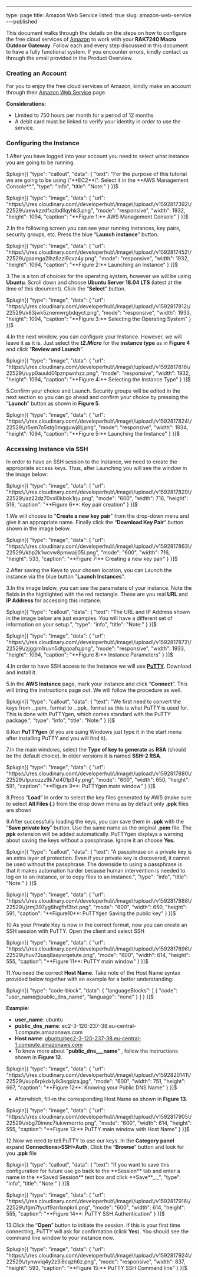 ---
type: page
title: Amazon Web Service
listed: true
slug: amazon-web-service
---published

This document walks through the details on the steps on how to configure the free cloud services of [Amazon](http://aws.amazon.com/) to work with your **RAK7240 Macro Outdoor Gateway**. Follow each and every step discussed in this document to have a fully functional system. If you encounter errors, kindly contact us through the email provided in the Product Overview.

### Creating an Account

For you to enjoy the free cloud services of Amazon, kindly make an account through their [Amazon Web Service](http://aws.amazon.com/) page.

**Considerations**:

- Limited to 750 hours per month for a period of 12 months
- A debit card must be linked to verify your identity in order to use the service.

### Configuring the Instance

1.After you have logged into your account you need to select what instance you are going to be running.

$plugin[{
    "type": "callout",
    "data": {
        "text": "For the purpose of this tutorial we are going to be using \"**EC2**\". Select it in the **AWS Management Console**.",
        "type": "info",
        "title": "Note:"
    }
}]$

$plugin[{
    "type": "image",
    "data": {
        "url": "https:\/\/res.cloudinary.com\/developerhub\/image\/upload\/v1592817392\/22529\/aewkzzdfxzibdllqyhk3.png",
        "mode": "responsive",
        "width": 1932,
        "height": 1094,
        "caption": "**Figure 1:** AWS Management Console"
    }
}]$

2.In the following screen you can see your running instances, key pairs, security groups, etc. Press the blue “**Launch instance**” button.

$plugin[{
    "type": "image",
    "data": {
        "url": "https:\/\/res.cloudinary.com\/developerhub\/image\/upload\/v1592817452\/22529\/gaamga2lhz8zzi9cvz4y.png",
        "mode": "responsive",
        "width": 1932,
        "height": 1094,
        "caption": "**Figure 2:** Launching an Instance"
    }
}]$

3.The is a ton of choices for the operating system, however we will be using **Ubuntu**. Scroll down and choose **Ubuntu Server 18.04 LTS** (latest at the time of this document). Click the “**Select**” button.

$plugin[{
    "type": "image",
    "data": {
        "url": "https:\/\/res.cloudinary.com\/developerhub\/image\/upload\/v1592817812\/22529\/x83jwk5znemwrgbdqyct.png",
        "mode": "responsive",
        "width": 1933,
        "height": 1094,
        "caption": "**Figure 3:** Selecting the Operating System"
    }
}]$

4.In the next window, you can configure your Instance. However, we will leave it as it is. Just select the _**t2.Micro**_ for the **instance type** as in **Figure 4** and click “**Review and Launch**”.

$plugin[{
    "type": "image",
    "data": {
        "url": "https:\/\/res.cloudinary.com\/developerhub\/image\/upload\/v1592817816\/22529\/uyp0auuld01pznpwnhzz.png",
        "mode": "responsive",
        "width": 1932,
        "height": 1094,
        "caption": "**Figure 4:** Selecting the Instance Type"
    }
}]$

5.Confirm your choice and Launch. Security groups will be edited in the next section so you can go ahead and confirm your choice by pressing the “**Launch**” button as shown in **Figure 5**.

$plugin[{
    "type": "image",
    "data": {
        "url": "https:\/\/res.cloudinary.com\/developerhub\/image\/upload\/v1592817824\/22529\/r5ym7o5stg0mgguwj8lj.png",
        "mode": "responsive",
        "width": 1934,
        "height": 1094,
        "caption": "**Figure 5:** Launching the Instance"
    }
}]$

### Accessing Instance via SSH

In order to have an SSH session to the Instance, we need to create the appropriate access keys. Thus, after Launching you will see the window in the image below:

$plugin[{
    "type": "image",
    "data": {
        "url": "https:\/\/res.cloudinary.com\/developerhub\/image\/upload\/v1592817829\/22529\/az22dz70vxl0kbok1rju.png",
        "mode": "600",
        "width": 716,
        "height": 516,
        "caption": "**Figure 6**: Key pair creation"
    }
}]$

1.We will choose to "**Create a new key pair**" from the drop-down menu and give it an appropriate name. Finally click the “**Download Key Pair**” button shown in the image below.

$plugin[{
    "type": "image",
    "data": {
        "url": "https:\/\/res.cloudinary.com\/developerhub\/image\/upload\/v1592817863\/22529\/kbp2k1wcvw8pmwaij05i.png",
        "mode": "600",
        "width": 716,
        "height": 533,
        "caption": "**Figure 7:** Creating a new key pair"
    }
}]$

2.After saving the Keys to your chosen location, you can Launch the instance via the blue button "**Launch Instances**".

3.In the image below, you can see the parameters of your instance. Note the fields in the highlighted with the red rectangle. These are you real **URL** and **IP Address** for accessing this instance.

$plugin[{
    "type": "callout",
    "data": {
        "text": "The URL and IP Address shown in the image below are just examples. You will have a different set of information on your setup.",
        "type": "info",
        "title": "Note:"
    }
}]$

$plugin[{
    "type": "image",
    "data": {
        "url": "https:\/\/res.cloudinary.com\/developerhub\/image\/upload\/v1592817872\/22529\/zjggim1ruvn5dtgqoafq.png",
        "mode": "responsive",
        "width": 1933,
        "height": 1094,
        "caption": "**Figure 8:** Instance Parameters"
    }
}]$

4.In order to have SSH access to the Instance we will use [**PuTTY**](https://www.putty.org/). Download and install it.

5.In the **AWS Instance** page, mark your instance and click “**Connect**”. This will bring the instructions page out. We will follow the procedure as well.

$plugin[{
    "type": "callout",
    "data": {
        "text": "We first need to convert the keys from _.pem_ format to _.ppk_ format as this is what PuTTY is used for. This is done with PuTTYgen, which comes standard with the PuTTY package.",
        "type": "info",
        "title": "Note:"
    }
}]$

6.Run **PuTTYgen** (if you are suing Windows just type it in the start menu after installing PuTTY and you will find it).

7.In the main windows, select the **Type of key to generate** as **RSA** (should be the default choice). In older versions it is named **SSH-2 RSA**.

$plugin[{
    "type": "image",
    "data": {
        "url": "https:\/\/res.cloudinary.com\/developerhub\/image\/upload\/v1592817880\/22529\/lpurczzz9k7xi401p34y.png",
        "mode": "600",
        "width": 650,
        "height": 591,
        "caption": "**Figure 9**: PuTTYgen main window"
    }
}]$

8.Press “**Load**” in order to select the key files generated by AWS (make sure to select **All Files (_._)** from the drop down menu as by default only **.ppk** files are shown

9.After successfully loading the keys, you can save them in **.ppk** with the “**Save private key**” button. Use the same name as the original **.pem** file. The **ppk** extension will be added automatically. PuTTYgen displays a warning about saving the keys without a passphrase. Ignore it an choose **Yes.**

$plugin[{
    "type": "callout",
    "data": {
        "text": "A passphrase on a private key is an extra layer of protection. Even if your private key is discovered, it cannot be used without the passphrase. The downside to using a passphrase is that it makes automation harder because human intervention is needed to log on to an instance, or to copy files to an instance.",
        "type": "info",
        "title": "Note:"
    }
}]$

$plugin[{
    "type": "image",
    "data": {
        "url": "https:\/\/res.cloudinary.com\/developerhub\/image\/upload\/v1592817888\/22529\/jzmj397yg6hqjfhf3txt.png",
        "mode": "600",
        "width": 650,
        "height": 591,
        "caption": "**Figure10**: PuTTYgen Saving the public key"
    }
}]$

10.As your Private Key is now in the correct format, now you can create an SSH session with PuTTY. Open the client and select SSH

$plugin[{
    "type": "image",
    "data": {
        "url": "https:\/\/res.cloudinary.com\/developerhub\/image\/upload\/v1592817896\/22529\/huv72usq8aayvrqetute.png",
        "mode": "600",
        "width": 614,
        "height": 555,
        "caption": "**Figure 11**: PuTTY main window"
    }
}]$

11.You need the correct **Host Name**. Take note of the Host  Name syntax provided below together with an example for a better understanding:

$plugin[{
    "type": "code-block",
    "data": {
        "languageBlocks": [
            {
                "code": "user_name@public_dns_name",
                "language": "none"
            }
        ]
    }
}]$

**Example**:

- **user_name**: ubuntu
- **public_dns_name**: ec2-3-120-237-38.eu-central-1.compute.amazonaws.com
- **Host name**: [ubuntu@ec2-3-120-237-38.eu-central-1.compute.amazonaws.com](mailto:ubuntu@ec2-3-120-237-38.eu-central-1.compute.amazonaws.com)
- To know  more about "**public_dns___name**" , follow the instructions shown in **Figure 12**.

$plugin[{
    "type": "image",
    "data": {
        "url": "https:\/\/res.cloudinary.com\/developerhub\/image\/upload\/v1592820141\/22529\/xup6rpkdxlylk3eqpiza.jpg",
        "mode": "600",
        "width": 751,
        "height": 667,
        "caption": "**Figure 12**: Knowing your Public DNS Name"
    }
}]$

- Afterwhich, fill-in the corresponding Host Name as shown in **Figure 13**.

$plugin[{
    "type": "image",
    "data": {
        "url": "https:\/\/res.cloudinary.com\/developerhub\/image\/upload\/v1592817905\/22529\/xbg70imnc7iukwmorrto.png",
        "mode": "600",
        "width": 614,
        "height": 555,
        "caption": "**Figure 13:** PuTTY main window with Host Name"
    }
}]$

12.Now we need to tell PuTTY to use our keys. In the **Category panel** expand **Connections>SSH>Auth**. Click the “**Browse**” button and look for you **.ppk** file

$plugin[{
    "type": "callout",
    "data": {
        "text": "If you want to save this configuration for future use go back to the **Session** tab and enter a name in the **Saved Session** text box and click **Save**_._",
        "type": "info",
        "title": "Note:"
    }
}]$

$plugin[{
    "type": "image",
    "data": {
        "url": "https:\/\/res.cloudinary.com\/developerhub\/image\/upload\/v1592817916\/22529\/fgm7fyurf9an1xnpkril.png",
        "mode": "600",
        "width": 614,
        "height": 555,
        "caption": "**Figure 14**: PuTTY SSH Authentication"
    }
}]$

13.Click the “**Open**” button to initiate the session. If this is your first time connecting, PuTTY will ask for confirmation (click **Yes**). You should see the command line window to your instance now.

$plugin[{
    "type": "image",
    "data": {
        "url": "https:\/\/res.cloudinary.com\/developerhub\/image\/upload\/v1592817924\/22529\/tynwviq4y2z3i6cqzh6z.png",
        "mode": "responsive",
        "width": 837,
        "height": 593,
        "caption": "**Figure 15:** PuTTY SSH Command line"
    }
}]$

